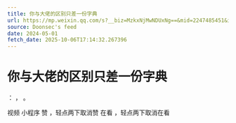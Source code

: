 ```yaml
---
title: 你与大佬的区别只差一份字典
url: https://mp.weixin.qq.com/s?__biz=MzkxNjMwNDUxNg==&mid=2247485451&idx=1&sn=ed74e6731d4bd8c46e96790498087fc6
source: Doonsec's feed
date: 2024-05-01
fetch_date: 2025-10-06T17:14:32.267396
---
```


# 你与大佬的区别只差一份字典

：
，
。

视频
小程序
赞
，轻点两下取消赞
在看
，轻点两下取消在看